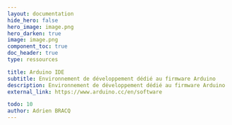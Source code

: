 ```yaml
---
layout: documentation
hide_hero: false
hero_image: image.png
hero_darken: true
image: image.png
component_toc: true
doc_header: true
type: ressources

title: Arduino IDE
subtitle: Environnement de développement dédié au firmware Arduino
description: Environnement de développement dédié au firmware Arduino
external_link: https://www.arduino.cc/en/software

todo: 10
author: Adrien BRACQ
---
```

